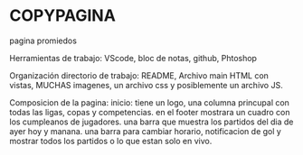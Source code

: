 # COPYPAGINA
pagina promiedos

Herramientas de trabajo: VScode, bloc de notas, github, Phtoshop

Organización directorio de trabajo: README, Archivo main HTML con vistas, MUCHAS imagenes, un archivo css y posiblemente un archivo JS.

Composicion de la pagina:
inicio:
tiene un logo, una columna princupal con todas las ligas, copas y competencias. en el footer mostrara un cuadro con los cumpleanos de jugadores. una barra que muestra los partidos del dia de ayer hoy y manana. una barra para cambiar horario, notificacion de gol y mostrar todos los partidos o lo que estan solo en vivo.
